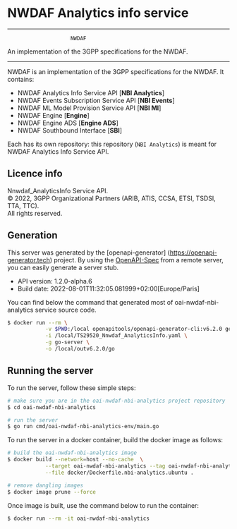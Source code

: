 # NWDAF Analytics info service

----------------------------------------------------------

                        NWDAF
An implementation of the 3GPP specifications for the NWDAF.

----------------------------------------------------------

NWDAF is an implementation of the 3GPP specifications for the NWDAF.
It contains:

- NWDAF Analytics Info Service API [**NBI Analytics**]
- NWDAF Events Subscription Service API [**NBI Events**]
- NWDAF ML Model Provision Service API [**NBI Ml**]
- NWDAF Engine [**Engine**]
- NWDAF Engine ADS [**Engine ADS**]
- NWDAF Southbound Interface [**SBI**]

Each has its own repository: this repository (`NBI Analytics`) is meant for NWDAF Analytics Info Service API.

## Licence info 

Nnwdaf_AnalyticsInfo Service API.  
© 2022, 3GPP Organizational Partners (ARIB, ATIS, CCSA, ETSI, TSDSI, TTA, TTC).  
All rights reserved.


## Generation

This server was generated by the [openapi-generator]
(https://openapi-generator.tech) project.
By using the [OpenAPI-Spec](https://github.com/OAI/OpenAPI-Specification) from a remote server, you can easily generate a server stub.

- API version: 1.2.0-alpha.6
- Build date: 2022-08-01T11:32:05.081999+02:00[Europe/Paris]

You can find below the command that generated most of oai-nwdaf-nbi-analytics service source code.

```bash
$ docker run --rm \
            -v $PWD:/local openapitools/openapi-generator-cli:v6.2.0 generate \
            -i /local/TS29520_Nnwdaf_AnalyticsInfo.yaml \
            -g go-server \
            -o /local/outv6.2.0/go
```

## Running the server
To run the server, follow these simple steps:

```bash
# make sure you are in the oai-nwdaf-nbi-analytics project repository
$ cd oai-nwdaf-nbi-analytics

# run the server
$ go run cmd/oai-nwdaf-nbi-analytics-env/main.go
```

To run the server in a docker container, build the docker image as follows:
```bash
# build the oai-nwdaf-nbi-analytics image
$ docker build --network=host --no-cache  \
            --target oai-nwdaf-nbi-analytics --tag oai-nwdaf-nbi-analytics:latest \
            --file docker/Dockerfile.nbi-analytics.ubuntu .

# remove dangling images
$ docker image prune --force
```

Once image is built, use the command below to run the container:
```bash
$ docker run --rm -it oai-nwdaf-nbi-analytics
```